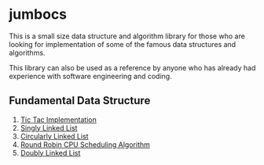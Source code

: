 # jumbocs

This is a small size data structure and algorithm library for those who are looking for implementation
of some of the famous data structures and algorithms.

This library can also be used as a reference by anyone who has already had experience with software engineering and coding.

## Fundamental Data Structure 

1. [Tic Tac Implementation]()
2. [Singly Linked List]()
3. [Circularly Linked List]()
4. [Round Robin CPU Scheduling Algorithm]()
5. [Doubly Linked List]()

